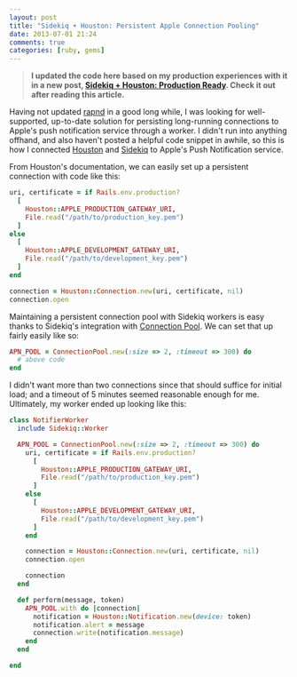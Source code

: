 ```yaml
---
layout: post
title: "Sidekiq + Houston: Persistent Apple Connection Pooling"
date: 2013-07-01 21:24
comments: true
categories: [ruby, gems]
---
```

> **I updated the code here based on my production experiences with it in a new post, [Sidekiq + Houston: Production Ready](http://joshsymonds.com/blog/2013/10/17/sidekiq-plus-houston-production-ready/). Check it out after reading this article.**

Having not updated [rapnd](http://github.com/Veraticus/rapnd) in a good long while, I was looking for well-supported, up-to-date solution for persisting long-running connections to Apple's push notification service through a worker. I didn't run into anything offhand, and also haven't posted a helpful code snippet in awhile, so this is how I connected [Houston](https://github.com/nomad/houston) and [Sidekiq](https://github.com/mperham/sidekiq) to Apple's Push Notification service.

<!-- more -->

From Houston's documentation, we can easily set up a persistent connection with code like this:

```ruby
uri, certificate = if Rails.env.production?
  [
    Houston::APPLE_PRODUCTION_GATEWAY_URI,
    File.read("/path/to/production_key.pem")
  ]
else
  [
    Houston::APPLE_DEVELOPMENT_GATEWAY_URI,
    File.read("/path/to/development_key.pem")
  ]
end

connection = Houston::Connection.new(uri, certificate, nil)
connection.open
```

Maintaining a persistent connection pool with Sidekiq workers is easy thanks to Sidekiq's integration with [Connection Pool](https://github.com/mperham/connection_pool). We can set that up fairly easily like so:

```ruby
APN_POOL = ConnectionPool.new(:size => 2, :timeout => 300) do
  # above code
end
```

I didn't want more than two connections since that should suffice for initial load; and a timeout of 5 minutes seemed reasonable enough for me. Ultimately, my worker ended up looking like this:

```ruby
class NotifierWorker
  include Sidekiq::Worker

  APN_POOL = ConnectionPool.new(:size => 2, :timeout => 300) do
    uri, certificate = if Rails.env.production?
      [
        Houston::APPLE_PRODUCTION_GATEWAY_URI,
        File.read("/path/to/production_key.pem")
      ]
    else
      [
        Houston::APPLE_DEVELOPMENT_GATEWAY_URI,
        File.read("/path/to/development_key.pem")
      ]
    end

    connection = Houston::Connection.new(uri, certificate, nil)
    connection.open

    connection
  end

  def perform(message, token)
    APN_POOL.with do |connection|
      notification = Houston::Notification.new(device: token)
      notification.alert = message
      connection.write(notification.message)
    end
  end

end
```